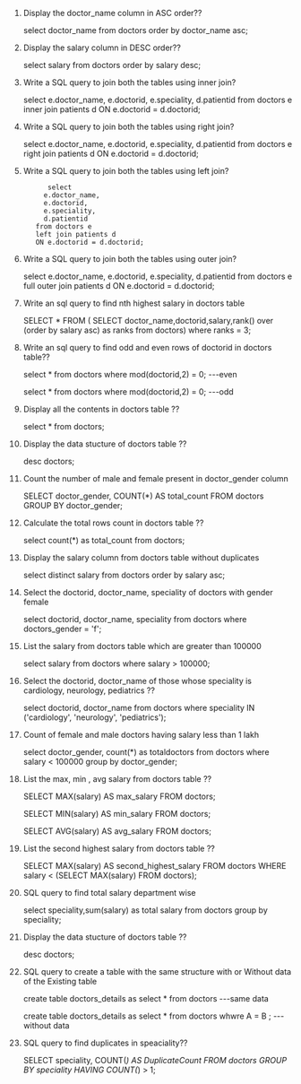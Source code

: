 1. Display the doctor_name column in ASC order??
	
   select doctor_name from doctors 
   order by doctor_name asc;
		
2. Display the salary column in DESC order??

   select salary from doctors
   order by salary desc;
		 
3. Write a SQL query to join both the tables using inner join?
	     
   select
            e.doctor_name,
            e.doctorid,
            e.speciality,
            d.patientid
          from doctors e
          inner join patients d
          ON e.doctorid = d.doctorid;
	 
	 
	 
4. Write a SQL query to join both the tables using right join?
	 
   select
            e.doctor_name,
            e.doctorid,
            e.speciality,
            d.patientid
          from doctors e
          right join patients d
          ON e.doctorid = d.doctorid;
	 
5. Write a SQL query to join both the tables using left join?
	 
	         select
            e.doctor_name,
            e.doctorid,
            e.speciality,
            d.patientid
          from doctors e
          left join patients d
          ON e.doctorid = d.doctorid;
		  
		  
6. Write a SQL query to join both the tables using outer join?
	 
   select
            e.doctor_name,
            e.doctorid,
            e.speciality,
            d.patientid
          from doctors e
          full outer join patients d
          ON e.doctorid = d.doctorid;

	
 7.  Write an sql query to find nth highest salary in doctors table
		 
     SELECT * FROM (
     SELECT doctor_name,doctorid,salary,rank() over (order by salary asc) as ranks from doctors)
		  where ranks = 3;
		  
		  
8.  Write an sql query to find odd and even rows of doctorid in doctors table??
		 
    select * from doctors where mod(doctorid,2) = 0;  ---even
		  
    select * from doctors where mod(doctorid,2) = 0;  ---odd
		 
		 
9. Display all the contents in doctors table ??
        
   select * from doctors;


10. Display the data stucture of doctors table ??
       
    desc doctors;

11. Count the number of male and female present in doctor_gender column
        
    SELECT doctor_gender, COUNT(*) AS total_count
    FROM doctors
    GROUP BY doctor_gender;

12. Calculate the total rows count in doctors table ??
        
    select count(*) as total_count
    from doctors;
		
13. Display the salary column from doctors table without duplicates
	 
    select distinct salary from doctors
    order by salary asc;

14. Select the doctorid, doctor_name, speciality of doctors with gender female
        
    select doctorid, doctor_name, speciality from doctors
    where doctors_gender = 'f';

15. List the salary from doctors table which are greater than 100000
	
    select salary from doctors
    where salary > 100000;

16. Select the doctorid, doctor_name of those whose speciality is cardiology, neurology, pediatrics ??
	 
    select doctorid, doctor_name from doctors
    where speciality IN ('cardiology', 'neurology', 'pediatrics');

17. Count of female and male doctors having salary less than 1 lakh
         
    select doctor_gender, count(*) as totaldoctors
         from doctors
         where salary < 100000
         group by doctor_gender;
		  
18. List the max, min , avg salary from doctors table ??
         
    SELECT MAX(salary) AS max_salary
    FROM doctors;


    SELECT MIN(salary) AS min_salary
    FROM doctors;
		 
    SELECT AVG(salary) AS avg_salary
    FROM doctors;
		 
		 
19. List the second highest salary from doctors table ??
         
    SELECT MAX(salary) AS second_highest_salary
    FROM doctors
    WHERE salary < (SELECT MAX(salary) FROM doctors);
		 
		 
20. SQL query to find total salary department wise
	     
    select speciality,sum(salary) as total salary
    from doctors
    group by speciality;
	 
 21. Display the data stucture of doctors table ??
        
     desc doctors;
		 
 22. SQL query to create a table with the same structure with or Without data of the Existing table
	 
     create table doctors_details as select * from doctors  ---same data
		  
     create table doctors_details as select * from doctors whwre A = B ;  ---without data


 23. SQL query to find duplicates in speaciality??
	      
     SELECT speciality, COUNT(*) AS DuplicateCount
     FROM doctors
     GROUP BY speciality
     HAVING COUNT(*) > 1;
